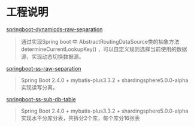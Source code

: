 # 工程说明

[springboot-dynamicds-raw-separation](https://github.com/zhu-rundong/SpringBoot-raw-separation/tree/main/springboot-dynamicds-raw-separation)

>通过实现Spring boot 中 AbstractRoutingDataSource类的抽象方法 determineCurrentLookupKey() ，可以自定义规则选择当前使用的数据源，实现动态切换数据源。

[springboot-ss-raw-separation](https://github.com/zhu-rundong/SpringBoot-raw-separation/tree/main/springboot-ss-raw-separation)

>Spring Boot 2.4.0 + mybatis-plus3.3.2 + shardingsphere5.0.0-alpha 实现读写分离。
                                   
[springboot-ss-sub-db-table](https://github.com/zhu-rundong/learning/tree/main/springboot-ss-sub-db-table)

>Spring Boot 2.4.0 + mybatis-plus3.3.2 + shardingsphere5.0.0-alpha 实现水平分库分表，共拆分2个库，每个库分16张表
